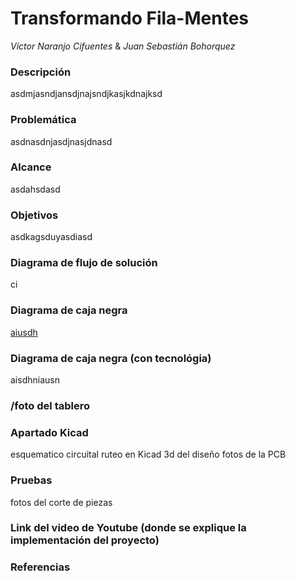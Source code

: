 # Transformando Fila-Mentes
_Víctor Naranjo Cifuentes_ & _Juan Sebastián Bohorquez_
### Descripción
asdmjasndjansdjnajsndjkasjkdnajksd
### Problemática
asdnasdnjasdjnasjdnasd
### Alcance
asdahsdasd
### Objetivos
asdkagsduyasdiasd
### Diagrama de flujo de solución
ci
### Diagrama de caja negra
[aiusdh](https://raw.githubusercontent.com/VictorNaranjo02/Transformando_Fila-Mentes/master/ruta/al/asset)
### Diagrama de caja negra (con tecnológia)
aisdhniausn
### /foto del tablero
### Apartado Kicad
esquematico circuital
ruteo en Kicad
3d del diseño 
fotos de la PCB
### Pruebas
fotos del corte de piezas 
### Link del video de Youtube (donde se explique la implementación del proyecto)
### Referencias
